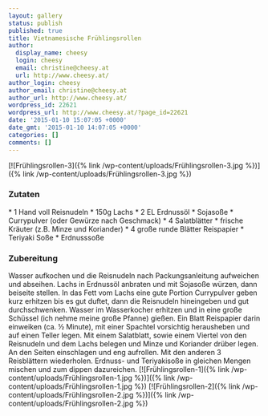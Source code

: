 ```yaml
---
layout: gallery
status: publish
published: true
title: Vietnamesische Frühlingsrollen
author:
  display_name: cheesy
  login: cheesy
  email: christine@cheesy.at
  url: http://www.cheesy.at/
author_login: cheesy
author_email: christine@cheesy.at
author_url: http://www.cheesy.at/
wordpress_id: 22621
wordpress_url: http://www.cheesy.at/?page_id=22621
date: '2015-01-10 15:07:05 +0000'
date_gmt: '2015-01-10 14:07:05 +0000'
categories: []
comments: []
---
```

[![Frühlingsrollen-3]({% link /wp-content/uploads/Frühlingsrollen-3.jpg %})]({% link /wp-content/uploads/Frühlingsrollen-3.jpg %})
### Zutaten
\* 1 Hand voll Reisnudeln
\* 150g Lachs
\* 2 EL Erdnussöl
\* Sojasoße
\* Currypulver (oder Gewürze nach Geschmack)
\* 4 Salatblätter
\* frische Kräuter (z.B. Minze und Koriander)
\* 4 große runde Blätter Reispapier
\* Teriyaki Soße
\* Erdnusssoße
### Zubereitung
Wasser aufkochen und die Reisnudeln nach Packungsanleitung aufweichen und abseihen. Lachs in Erdnussöl anbraten und mit Sojasoße würzen, dann beiseite stellen. In das Fett vom Lachs eine gute Portion Currypulver geben kurz erhitzen bis es gut duftet, dann die Reisnudeln hineingeben und gut durchschwenken. Wasser im Wasserkocher erhitzen und in eine große Schüssel (ich nehme meine große Pfanne) gießen. Ein Blatt Reispapier darin einweiken (ca. ½ Minute), mit einer Spachtel vorsichtig herausheben und auf einen Teller legen. Mit einem Salatblatt, sowie einem Viertel von den Reisnudeln und dem Lachs belegen und Minze und Koriander drüber legen. An den Seiten einschlagen und eng aufrollen. Mit den anderen 3 Reisblättern wiederholen. Erdnuss- und Teriyakisoße in gleichen Mengen mischen und zum dippen dazureichen.
[![Frühlingsrollen-1]({% link /wp-content/uploads/Frühlingsrollen-1.jpg %})]({% link /wp-content/uploads/Frühlingsrollen-1.jpg %})
[![Frühlingsrollen-2]({% link /wp-content/uploads/Frühlingsrollen-2.jpg %})]({% link /wp-content/uploads/Frühlingsrollen-2.jpg %})
